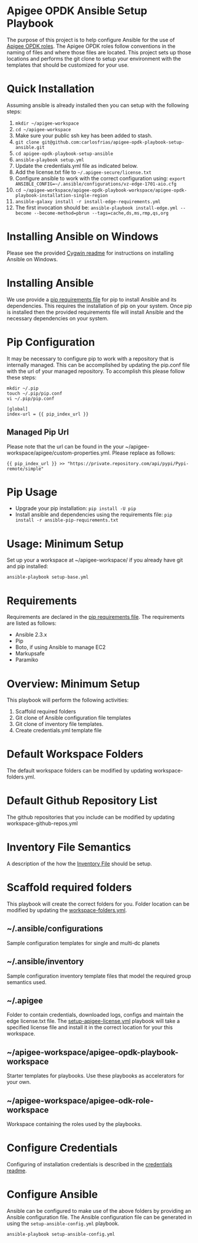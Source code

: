 # Apigee OPDK Ansible Setup Playbook
The purpose of this project is to help configure Ansible for the use of [Apigee OPDK roles](https://github.com/carlosfrias/apigee-opdk-playbook-samples).
The Apigee OPDK roles follow conventions in the naming of files and where those files are 
located. This project sets up those locations and performs the git clone to setup your 
environment with the templates that should be customized for your use.

# Quick Installation
Assuming ansible is already installed then you can setup with the following steps:

1. `mkdir ~/apigee-workspace`
1. `cd ~/apigee-workspace`
1. Make sure your public ssh key has been added to stash.
1. `git clone git@github.com:carlosfrias/apigee-opdk-playbook-setup-ansible.git`
1. `cd apigee-opdk-playbook-setup-ansible`
1. `ansible-playbook setup.yml`
1. Update the credentials.yml file as indicated below.
1. Add the license.txt file to `~/.apigee-secure/license.txt`
1. Configure ansible to work with the correct configuration using: `export ANSIBLE_CONFIG=~/.ansible/configurations/vz-edge-1701-aio.cfg`
1. `cd ~/apigee-workspace/apigee-opdk-playbook-workspace/apigee-opdk-playbook-installation-single-region`
1. `ansible-galaxy install -r install-edge-requirements.yml`
1. The first invocation should be: `ansible-playbook install-edge.yml --become --become-method=pbrun --tags=cache,ds,ms,rmp,qs,org`

# Installing Ansible on Windows
Please see the provided [Cygwin readme](README-CYGWIN.md) for instructions on installing Ansible on Windows.

# Installing Ansible
We use provide a [pip requirements file](ansible-pip-requirements.txt) for pip to install Ansible and its dependencies. This requires the
installation of pip on your system. Once pip is installed then the provided requirements file will
install Ansible and the necessary dependencies on your system.

# Pip Configuration
It may be necessary to configure pip to work with a repository that is internally managed. This can be accomplished by
updating the pip.conf file with the url of your managed repository. To accomplish this please follow these steps:

    mkdir ~/.pip
    touch ~/.pip/pip.conf
    vi ~/.pip/pip.conf

    [global]
    index-url = {{ pip_index_url }}

## Managed Pip Url
Please note that the url can be found in the your ~/apigee-workspace/apigee/custom-properties.yml. Please replace as follows:

    {{ pip_index_url }} >> "https://private.repository.com/api/pypi/Pypi-remote/simple"

# Pip Usage

* Upgrade your pip installation: `pip install -U pip`
* Install ansible and dependencies using the requirements file: `pip install -r ansible-pip-requirements.txt`

# Usage: Minimum Setup
Set up your a workspace at ~/apigee-workspace/ if you already have git and pip installed: 

    ansible-playbook setup-base.yml 
    
# Requirements
Requirements are declared in the [pip requirements file](ansible-pip-requirements.txt). The requirements
are listed as follows:
* Ansible 2.3.x
* Pip
* Boto, if using Ansible to manage EC2
* Markupsafe
* Paramiko

# Overview: Minimum Setup
This playbook will perform the following activities:

1. Scaffold required folders
1. Git clone of Ansible configuration file templates
1. Git clone of inventory file templates.
1. Create credentials.yml template file

# Default Workspace Folders
The default workspace folders can be modified by updating workspace-folders.yml.

# Default Github Repository List
The github repositories that you include can be modified by updating workspace-github-repos.yml

# Inventory File Semantics
A description of the how the [Inventory File](README-INVENTORY-FILE.md) should be setup.

# Scaffold required folders
This playbook will create the correct folders for you. Folder location can be modified by updating the [workspace-folders.yml](workspace-folders.yml).

## ~/.ansible/configurations
Sample configuration templates for single and multi-dc planets

## ~/.ansible/inventory
Sample configuration inventory template files that model the required
 group semantics used.

## ~/.apigee
Folder to contain credentials, downloaded logs, configs and maintain the edge license.txt file.
The [setup-apigee-license.yml](setup-apigee-license.yml) playbook will take a specified license file and
install it in the correct location for your this workspace.

## ~/apigee-workspace/apigee-opdk-playbook-workspace
Starter templates for playbooks. Use these playbooks as accelerators for your own.

## ~/apigee-workspace/apigee-odk-role-workspace
Workspace containing the roles used by the playbooks.

# Configure Credentials
Configuring of installation credentials is described in the [credentials readme](README-credentials.md).

# Configure Ansible
Ansible can be configured to make use of the above folders by providing an Ansible configuration file.
The Ansible configuration file can be generated in using the `setup-ansible-config.yml` playbook.

    ansible-playbook setup-ansible-config.yml
